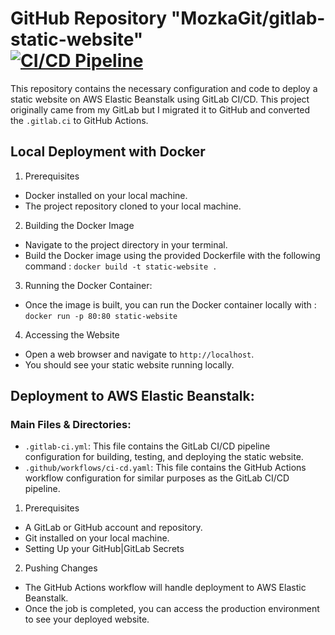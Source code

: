 # GitHub Repository "MozkaGit/gitlab-static-website"<br>[![CI/CD Pipeline](https://github.com/MozkaGit/gitlab-static-website/actions/workflows/ci-cd.yaml/badge.svg)](https://github.com/MozkaGit/gitlab-static-website/actions/workflows/ci-cd.yaml)</br>

This repository contains the necessary configuration and code to deploy a static website on AWS Elastic Beanstalk using GitLab CI/CD. This project originally came from my GitLab but I migrated it to GitHub and converted the `.gitlab.ci` to GitHub Actions.

## Local Deployment with Docker

1. Prerequisites
- Docker installed on your local machine.
- The project repository cloned to your local machine.

2. Building the Docker Image
- Navigate to the project directory in your terminal.
- Build the Docker image using the provided Dockerfile with the following command : `docker build -t static-website .`

3. Running the Docker Container:
- Once the image is built, you can run the Docker container locally with : `docker run -p 80:80 static-website`

4. Accessing the Website
- Open a web browser and navigate to `http://localhost`.
- You should see your static website running locally.

## Deployment to AWS Elastic Beanstalk:

### Main Files & Directories:
- `.gitlab-ci.yml`: This file contains the GitLab CI/CD pipeline configuration for building, testing, and deploying the static website.
- `.github/workflows/ci-cd.yaml`: This file contains the GitHub Actions workflow configuration for similar purposes as the GitLab CI/CD pipeline.

1. Prerequisites
- A GitLab or GitHub account and repository.
- Git installed on your local machine.
- Setting Up your GitHub|GitLab Secrets

2. Pushing Changes
- The GitHub Actions workflow will handle deployment to AWS Elastic Beanstalk.
- Once the job is completed, you can access the production environment to see your deployed website.
